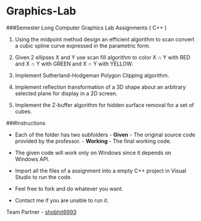 Graphics-Lab
============

###Semester Long Computer Graphics Lab Assignments ( C++ )

1.  Using the midpoint method design an efficient algorithm to scan convert a cubic spline curve expressed in the parametric form.

2. Given 2 ellipses X and Y use scan fill algorithm to color X ∩ Y with RED and X ∩ Y with GREEN and X ∩ Y with YELLOW.

3. Implement Sutherland-Hodgeman Polygon Clipping algorithm.

4. Implement reflection transformation of a 3D shape about an arbitrary selected plane for display in a 2D screen.

5. Implement the Z-buffer algorithm for hidden surface removal for a set of cubes.

###Instructions
- Each of the folder has two subfolders 
      - **Given** -   The original source code provided by the professor.
      -  **Working** - The final working code.


- The given code will work only on Windows since it depends on Windows API.

- Import all the files of a assignment into a empty C++ project in Visual Studio to run the code.

- Feel free to fork and do whatever you want.

- Contact me if you are unable to run it.

Team Partner - [shobhit6993](https://github.com/shobhit6993)

